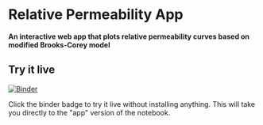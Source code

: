 # Relative Permeability App

**An interactive web app that plots relative permeability curves based on modified Brooks-Corey model**

## Try it live

[![Binder](https://mybinder.org/badge.svg)](https://mybinder.org/v2/gh/fahimnis/RelPermApp/master?urlpath=%2Fapps%2FRelPermApp.ipynb)

Click the binder badge to try it live without installing anything. This will take you directly to the "app" version of the notebook.
